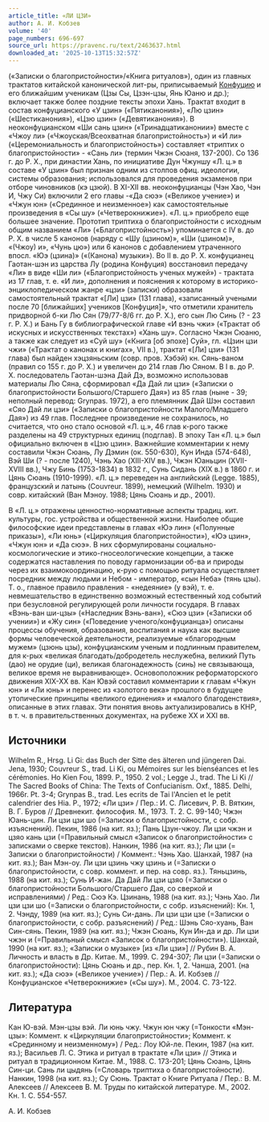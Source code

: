 ```yaml
---
article_title: «ЛИ ЦЗИ»
author: А. И. Кобзев
volume: '40'
page_numbers: 696-697
source_url: https://pravenc.ru/text/2463637.html
downloaded_at: '2025-10-13T15:32:57Z'
---
```


(«Записки о благопристойности»/«Книга ритуалов»), один из главных трактатов китайской канонической лит-ры, приписываемый [Конфуцию](https://pravenc.ru/text/Конфуцию.html) и его ближайшим ученикам (Цзы Сы, Цзэн-цзы, Янь Юаню и др.); включает также более поздние тексты эпохи Хань. Трактат входит в состав конфуцианского «У цзин» («Пятиканония»), «Лю цзин» («Шестиканония»), «Цзю цзин» («Девятиканония»). В неоконфуцианском «Ши сань цзин» («Тринадцатиканонии») вместе с «Чжоу ли» («Чжоуская/Всеохватная благопристойность») и «И ли» («Церемониальность и благопристойность») составляет «триптих о благопристойности» - «Сань ли» (термин Чжэн Сюаня, 137-200). Со 136 г. до Р. Х., при династии Хань, по инициативе Дун Чжуншу «Л. ц.» в составе «У цзин» был признан одним из столпов офиц. идеологии, системы образования; использовался для проведения экзаменов при отборе чиновников (кэ цзюй). В XI-XII вв. неоконфуцианцы (Чэн Хао, Чэн И, Чжу Си) включили 2 его главы -«Да сюэ» («Великое учение») и «Чжун юн» («Срединное и неизменное») как самостоятельные произведения в «Сы шу» («Четверокнижие»). «Л. ц.» приобрело еще большее значение. Прототип триптиха о благопристойности с исходным общим названием «Ли» («Благопристойность») упоминается с IV в. до Р. Х. в числе 5 канонов (наряду с «Шу (цзином)», «Ши (цзином)», «(Чжоу) и», «Чунь цю») или 6 канонов с добавлением утраченного впосл. «Юэ (цзина)» («(Канона) музыки»). Во II в. до Р. Х. конфуцианец Гаотан-шэн из царства Лу (родина Конфуция) восстановил передачу «Ли» в виде «Ши ли» («Благопристойность ученых мужей») - трактата из 17 глав, т. е. «И ли», дополнения и пояснения к которому в историко-энциклопедическом жанре «цзи» (записки) образовали самостоятельный трактат «[Ли] цзи» (131 глава), «записанный учеными после 70 [ближайших] учеников [Конфуция]», что отметили хранитель придворной б-ки Лю Сян (79/77-8/6 гг. до Р. Х.), его сын Лю Синь (? - 23 г. Р. Х.) и Бань Гу в библиографической главе «И вэнь чжи» («Трактат об искусных и искусственных текстах») «Хань шу». Согласно Чжэн Сюаню, а также как следует из «Суй шу» («Книга [об эпохе] Суй», гл. «Цзин цзи чжи» («Трактат о канонах и книгах», VII в.), трактат «[Ли] цзи» (131 глава) был найден хэцзяньским (совр. пров. Хэбэй) кн. Сянь-ваном (правил со 155 г. до Р. Х.) и увеличен до 214 глав Лю Сяном. В I в. до Р. Х. последователь Гаотан-шэна Дай Дэ, возможно использовав материалы Лю Сяна, сформировал «Да Дай ли цзи» («Записки о благопристойности Большого/Старшего Дая») из 85 глав (ныне - 39; неполный перевод: Grynpas. 1972), а его племянник Дай Шэн составил «Сяо Дай ли цзи» («Записки о благопристойности Малого/Младшего Дая») из 49 глав. Последнее произведение не сохранилось, но считается, что оно стало основой «Л. ц.», 46 глав к-рого также разделены на 49 структурных единиц (подглав). В эпоху Тан «Л. ц.» был официально включен в «Цзю цзин». Важнейшие комментарии к нему составили Чжэн Сюань, Лу Дэмин (ок. 550-630), Кун Инда (574-648), Вэй Ши (? - после 1240), Чэнь Хао (XIII-XIV вв.), Чжэн Юаньцин (XVII-XVIII вв.), Чжу Бинь (1753-1834) в 1832 г., Сунь Сидань (XIX в.) в 1860 г. и Цянь Сюань (1910-1999). «Л. ц.» переведен на английский (Legge. 1885), французский и латынь (Couvreur. 1899), немецкий (Wilhelm. 1930) и совр. китайский (Ван Мэноу. 1988; Цянь Сюань и др., 2001).

В «Л. ц.» отражены ценностно-нормативные аспекты традиц. кит. культуры, гос. устройства и общественной жизни. Наиболее общие философские идеи представлены в главах «Юэ лин» («Полунные приказы»), «Ли юнь» («Циркуляция благопристойности»), «Юэ цзин», «Чжун юн» и «Да сюэ». В них сформулированы социально-космологические и этико-гносеологические концепции, а также содержатся наставления по поводу гармонизации об-ва и природы через их взаимокоординацию, к-рую с помощью ритуала осуществляет посредник между людьми и Небом - император, «сын Неба» (тянь цзы). Т. о., главное правило правления - «недеяние» (у вэй), т. е. невмешательство в единственно возможный естественный ход событий при безусловной регулирующей роли личности государя. В главах «Вэнь-ван ши-цзы» («Наследник Вэнь-ван»), «Сюэ цзи» («Записки об учении») и «Жу син» («Поведение ученого/конфуцианца») описаны процессы обучения, образования, воспитания и наука как высшие формы человеческой деятельности, реализуемые «благородным мужем» (цзюнь цзы), конфуцианским ученым и подлинным правителем, для к-рых «великая благодать/добродетель неслужебна, великий Путь (дао) не орудие (ци), великая благонадежность (синь) не связывающа, великое время не выравнивающе». Основоположник реформаторского движения XIX-XX вв. Кан Ювэй составил комментарии к главам «Чжун юн» и «Ли юнь» и перенес из «золотого века» прошлого в будущее утопические принципы «великого единения» и «малого благоденствия», описанные в этих главах. Эти понятия вновь актуализировались в КНР, в т. ч. в правительственных документах, на рубеже XX и XXI вв.

## Источники

Wilhelm R., Hrsg. Li Gi: das Buch der Sitte des älteren und jüngeren Dai. Jena, 1930; Couvreur S., trad. Li Ki, ou Mémoires sur les bienséances et les cérémonies. Ho Kien Fou, 1899. P., 1950. 2 vol.; Legge J., trad. The Li Ki // The Sacred Books of China: The Texts of Confucianism. Oxf., 1885. Delhi, 1966r. Pt. 3-4; Grynpas B., trad. Les ecrits de Tai l'Ancien et le petit calendrier des Hia. P., 1972; «Ли цзи» / Пер.: И. С. Лисевич, Р. В. Вяткин, В. Г. Буров // Древнекит. философия. М., 1973. Т. 2. С. 99-140; Чжэн Юань-цин. Ли цзи цзи шо (=Записки о благопристойности, с собр. изъяснений). Пекин, 1986 (на кит. яз.); Пань Цзун-чжоу. Ли цзи чжэн и цзяо кань цзи (=Правильный смысл «Записок о благопристойности» с записками о сверке текстов). Нанкин, 1986 (на кит. яз.); Ли цзи (= Записки о благопристойности) / Коммент.: Чэнь Хао. Шанхай, 1987 (на кит. яз.); Ван Мэн-оу. Ли цзи цзинь чжу цзинь и (=Записки о благопристойности, с совр. коммент. и пер. на совр. яз.). Тяньцзинь, 1988 (на кит. яз.); Сунь И-жан. Да Дай Ли цзи цзяо (=Записки о благопристойности Большого/Старшего Дая, со сверкой и исправлениями) / Ред.: Сюэ Кэ. Цзинань, 1988 (на кит. яз.); Чэнь Хао. Ли цзи цзи шо (=Записки о благопристойности, с собр. изъяснений): Кн. 1, 2. Чэнду, 1989 (на кит. яз.); Сунь Си-дань. Ли цзи цзи цзе (=Записки о благопристойности, с собр. разъяснений) / Ред.: Шэнь Сяо-хуань, Ван Син-сянь. Пекин, 1989 (на кит. яз.); Чжэн Сюань, Кун Ин-да и др. Ли цзи чжэн и (=Правильный смысл «Записок о благопристойности»). Шанхай, 1990 (на кит. яз.); «Записки о музыке» [из «Ли цзи»] // Рубин В. А. Личность и власть в Др. Китае. М., 1999. С. 294-307; Ли цзи (=Записки о благопристойности): Цянь Сюань и др., пер. Кн. 1, 2. Чанша, 2001. (на кит. яз.); «Да сюэ» («Великое учение») / Пер.: А. И. Кобзев // Конфуцианское «Четверокнижие» («Сы шу»). М., 2004. С. 73-122.

## Литература

Кан Ю-вэй. Мэн-цзы вэй. Ли юнь чжу. Чжун юн чжу (=Тонкости «Мэн-цзы»: Коммент. к «Циркуляции благопристойности»; Коммент. к «Срединному и неизменному») / Ред.: Лоу Юй-ле. Пекин, 1987 (на кит. яз.); Васильев Л. С. Этика и ритуал в трактате «Ли цзи» // Этика и ритуал в традиционном Китае. М., 1988. С. 173-201; Цянь Сюань, Цянь Син-ци. Сань ли цыдянь (=Словарь триптиха о благопристойности). Нанкин, 1998 (на кит. яз.); Су Сюнь. Трактат о Книге Ритуала / Пер.: В. М. Алексеев // Алексеев В. М. Труды по китайской литературе. М., 2002. Кн. 1. С. 554-557.

А. И. Кобзев
